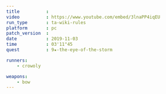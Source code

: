 ```yaml
---
title          :
video          : https://www.youtube.com/embed/3lnaPP4iqEU
run_type       : ta-wiki-rules
platform       : pc
patch_version  :
date           : 2019-11-03
time           : 03'11"45
quest          : 9★-the-eye-of-the-storm

runners:
    - crowoly

weapons:
    - bow
---
```

